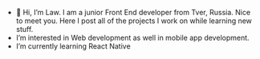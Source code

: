 - 👋 Hi, I’m Law. I am a junior Front End developer from Tver, Russia.
Nice to meet you.
Here I post all of the projects I work on while learning new stuff.
- I’m interested in Web development as well in mobile app development.
- I’m currently learning React Native

